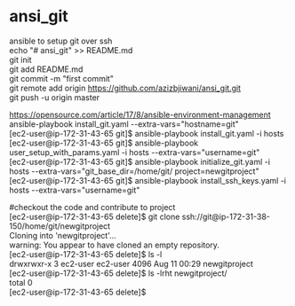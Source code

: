 # ansi_git  
ansible to setup git over ssh  
echo "# ansi_git" >> README.md  
git init  
git add README.md  
git commit -m "first commit"  
git remote add origin https://github.com/azizbjiwani/ansi_git.git  
git push -u origin master  
  
https://opensource.com/article/17/8/ansible-environment-management    
ansible-playbook install_git.yaml --extra-vars="hostname=git"  
[ec2-user@ip-172-31-43-65 git]$ ansible-playbook install_git.yaml -i hosts  
[ec2-user@ip-172-31-43-65 git]$ ansible-playbook user_setup_with_params.yaml -i hosts --extra-vars="username=git"  
[ec2-user@ip-172-31-43-65 git]$ ansible-playbook initialize_git.yaml -i hosts --extra-vars="git_base_dir=/home/git/ project=newgitproject"  
[ec2-user@ip-172-31-43-65 git]$ ansible-playbook install_ssh_keys.yaml -i hosts --extra-vars="username=git"  
  
#checkout the code and contribute to project  
[ec2-user@ip-172-31-43-65 delete]$ git clone ssh://git@ip-172-31-38-150/home/git/newgitproject  
Cloning into 'newgitproject'...  
warning: You appear to have cloned an empty repository.  
[ec2-user@ip-172-31-43-65 delete]$ ls -l  
drwxrwxr-x 3 ec2-user ec2-user 4096 Aug 11 00:29 newgitproject  
[ec2-user@ip-172-31-43-65 delete]$ ls -lrht newgitproject/  
total 0  
[ec2-user@ip-172-31-43-65 delete]$  
  
